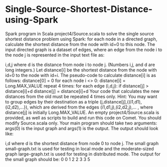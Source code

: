 # Single-Source-Shortest-Distance-using-Spark

Spark program in Scala project4/Source.scala to solve the single source shortest distance problem using Spark: for each node in a directed graph, calculate the shortest distance from the node with id=0 to this node. The input directed graph is a dataset of edges, where an edge from the node i to the node j is represented in the input text file as:

i,d,j
where d is the distance from node i to node j. (Numbers i,j, and d are long integers.) Let distance[i] be the shortest distance from the node with id=0 to the node with id=i. The pseudo-code to calculate distance[i] is as follows:
distance[0] = 0
for each node i <> 0:
    distance[i] = Long.MAX_VALUE
repeat 4 times:
    for each edge (i,d,j):
        if distance[j] > distance[i]+d
           distance[j] = distance[i]+d
Your code that calculates the new distances from the old must be repeated 4 times only.
Hint: You may want to group edges by their destination as a triple (j,distance[j],{(i1,d1),(i2,d2),...}), which are derived from the edges (i1,d1,j),(i2,d2,j),...
, where distance[j] is initially Long.MAX_VALUE.
An empty project4/Source.scala is provided, as well as scripts to build and run this code on Comet. You should modify Source.scala only. Your main program should take two arguments: args(0) is the input graph and args(1) is the output. The output should look like:

i,d
where d is the shortest distance from node 0 to node j. The small graph small-graph.txt is used for testing in local mode and the moderate-sized graph large-graph.txt is used for testing in distributed mode. The output for the small graph should be:
0 0
1 2
2 3
3 5
